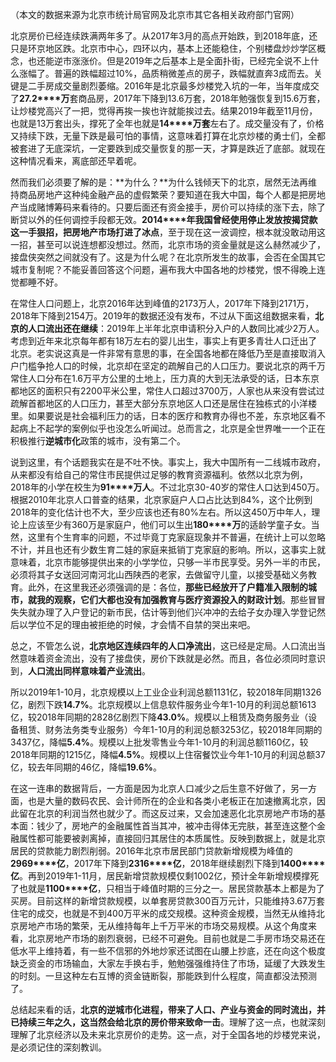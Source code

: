 （本文的数据来源为北京市统计局官网及北京市其它各相关政府部门官网）

北京房价已经连续跌满两年多了。从2017年3月的高点开始跌，到2018年底，还只是环京地区跌。北京市中心，四环以内，基本上还能稳住，个别楼盘炒炒学区概念，也还能逆市涨涨价。但是2019年之后基本上是全面扑街，已经完全说不上什么涨幅了。普遍的跌幅超过10%，品质稍微差点的房子，跌幅就直奔3成而去。关键是二手房成交量剧烈萎缩。2016年是北京最多炒楼党入坑的一年，当年度成交了**27.2****万**套商品房，2017年下降到13.6万套，2018年勉强恢复到15.6万套，让炒楼党高兴了一把，觉得再挨一挨也许就能挨过去。结果2019年截至11月份，也就是13万套出头，撑死了全年也就是**14****万套**左右了。成交量没有了，价格又持续下跌，无量下跌是最可怕的事情，这意味着打算在北京炒楼的勇士们，全都被套进了无底深坑，一定要跌到成交量恢复的那一天，才算是跌近了底部。就现在这种情况看来，离底部还早着呢。

然而我们必须要了解的是：**为什么？**为什么钱倾天下的北京，居然无法再维持商品房地产这种纯金融产品的虚假繁荣？要知道在我大中国，每个人都是把房地产当成赌博筹码来看待的。只要后面还有资金接手，房价可以持续的涨下去，除了断贷以外的任何调控手段都无效。**2014****年我国曾经使用停止发放按揭贷款这一手狠招，把房地产市场打进了冰点**，至于现在这一波调控，根本就没敢动用这一招，甚至可以说连想都没想过。然而，北京市场的资金量就是这么赫然减少了，接盘侠突然之间就没有了。这是为什么呢？在北京所发生的故事，会否在全国其它城市复制呢？不能妥善回答这个问题，遍布我大中国各地的炒楼党，恨不得晚上连觉都睡不好。

在常住人口问题上，北京2016年达到峰值的2173万人，2017年下降到2171万，2018年下降到2154万。2019年的数据还没有发布，不过从下面这组数据来看，**北京的人口流出还在继续**：2019年上半年北京申请积分入户的人数同比减少2万人。考虑到近年来北京每年都有18万左右的婴儿出生，事实上有更多青壮人口迁出了北京。老实说这真是一件非常有意思的事，在全国各地都在降低乃至是直接取消入户门槛争抢人口的时候，北京却在坚定的疏解自己的人口压力。要说北京的两千万常住人口分布在1.6万平方公里的土地上，压力真的大到无法承受的话，日本东京都地区的面积只有2200平米公里，常住人口超过3700万，人家也从来没有尝试过疏解首都地区的人口压力，甚至大部分东京地区人口还是居住在独栋式的小洋楼里。如果要说是社会福利压力的话，日本的医疗和教育办得也不差，东京地区看不起病上不起学的案例似乎也没怎么听闻过。总而言之，北京是全世界唯一一个正在积极推行**逆城市化**政策的城市，没有第二个。

说到这里，有个话题我实在是不吐不快。事实上，我大中国所有一二线城市政府，从来都没有给自己的常住市民提供过足够的教育资源福利。依然以北京为例，2018年的小学在校生为**91****万人**。不过北京30-40岁的常住人口达到450万。根据2010年北京人口普查的结果，北京家庭户人口占比达到84%，这个比例到2018年的变化估计也不大，至少应该也还有80%左右。所以这450万中年人，理论上应该至少有360万是家庭户，他们可以生出**180****万**的适龄学童子女。当然，这里有个生育率的问题，不过毕竟丁克家庭现象并不普遍，在统计上可以忽略不计，并且也还有少数生育二娃的家庭来抵销丁克家庭的影响。所以，这事实上就意味着，北京市能够提供出来的小学学位，只够一半市民享受。另外一半的市民，必须将其子女送回河南河北山西陕西的老家，去做留守儿童，以接受基础义务教育。此外，在这里我还必须强调的是：各位，**那些已经放开了户籍准入限制的城市，就我的观察，它们大都也没有加强教育与医疗资源投入的财政计划**。那些冒冒失失就办理了入户登记的新市民，估计等到他们兴冲冲的去给子女办理入学登记然后以学位不足的理由被拒绝的时候，才会情不自禁的哭出来吧。

总之，不管怎么说，**北京地区连续四年的人口净流出**，这已经是定局。人口流出当然意味着资金流出，没有了接盘侠，房价下跌就是必然。而且，各位必须同时意识到，**人口流出同样意味着产业流出**。

所以2019年1-10月，北京规模以上工业企业利润总额1131亿，较2018年同期1326亿，剧烈下跌**14.7%**。北京规模以上信息软件服务业今年1-10月的利润总额1613亿，较2018年同期的2828亿剧烈下降**43.0%**。规模以上租赁及商务服务业（设备租赁、财务法务类专业服务）今年1-10月的利润总额3253亿，较2018年同期的3437亿，降幅**5.4%**。规模以上批发零售业今年1-10月的利润总额1160亿，较2018年同期的1215亿，降幅**4.5%**。规模以上住宿餐饮业今年1-10月的利润总额37亿，较去年同期的46亿，降幅**19.6%**。

在这一连串的数据背后，一方面是因为北京人口减少之后生意不好做了，另一方面，也是大量的数码农民、会计师所在的企业和各类小老板正在加速撤离北京，因此留在北京的利润当然也就少了。而这反过来，又会加速恶化北京房地产市场的基本面：钱少了，房地产的金融属性首当其冲，被冲击得体无完肤，甚至连这整个金融属性都可能要被剥离掉，直接回归其居住的本质属性。反映到数据上，就是北京居民的贷款能力剧烈削弱。2016年北京市居民部门贷款新增规模为峰值的**2969****亿**，2017年下降到**2316****亿**，2018年继续剧烈下降到**1400****亿**。再到2019年1-11月，居民新增贷款规模仅剩1002亿，预计全年新增规模撑死了也就是**1100****亿**，只相当于峰值时期的三分之一。居民贷款基本上都是为了买房。目前这样的新增贷款规模，以单套房贷款300百万元计，只能维持3.67万套住宅的成交，也就是不到400万平米的成交规模。这种资金规模，当然无从维持北京房地产市场的繁荣，无从维持每年上千万平米的市场交易规模。从这个角度来看，北京房地产市场的剧烈衰弱，已经不可避免。目前也就是二手房市场交易还在低水平上维持着，有一些不信邪的外地炒家还试图在山腰上抄底，还在向这个极度缺乏资金的市场输血，大家左手换右手，勉勉强强维持住了市场，延缓了大跌发生的时刻。一旦这种左右互博的资金链断裂，那能跌到什么程度，简直都没法预测了。

总结起来看的话，**北京的逆城市化进程，带来了人口、产业与资金的同时流出，并已持续三年之久，这当然会给北京的房价带来致命一击**。理解了这一点，也就深刻理解了北京经济以及未来北京房价的走势。这一点，对于全国各地的炒楼党来说，是必须记住的深刻教训。

